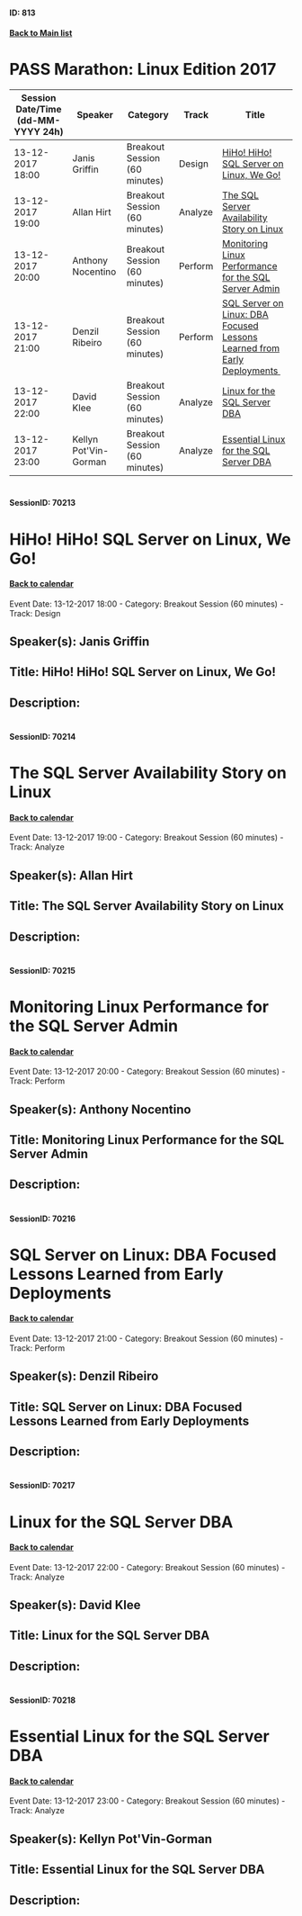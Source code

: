 #### ID: 813
#### [Back to Main list](index.md)
# PASS Marathon: Linux Edition 2017
Session Date/Time (dd-MM-YYYY 24h)|Speaker|Category|Track|Title
---|---|---|---|---
13-12-2017 18:00|Janis Griffin|Breakout Session (60 minutes)|Design|[HiHo! HiHo! SQL Server on Linux, We Go!](#sessionid-70213)
13-12-2017 19:00|Allan Hirt|Breakout Session (60 minutes)|Analyze |[The SQL Server Availability Story on Linux](#sessionid-70214)
13-12-2017 20:00|Anthony Nocentino|Breakout Session (60 minutes)|Perform|[Monitoring Linux Performance for the SQL Server Admin](#sessionid-70215)
13-12-2017 21:00|Denzil Ribeiro|Breakout Session (60 minutes)|Perform|[SQL Server on Linux: DBA Focused Lessons Learned from Early Deployments ](#sessionid-70216)
13-12-2017 22:00|David Klee|Breakout Session (60 minutes)|Analyze |[Linux for the SQL Server DBA](#sessionid-70217)
13-12-2017 23:00|Kellyn Pot'Vin-Gorman|Breakout Session (60 minutes)|Analyze |[Essential Linux for the SQL Server DBA](#sessionid-70218)
# 
#### SessionID: 70213
# HiHo! HiHo! SQL Server on Linux, We Go!
#### [Back to calendar](#id-813)
Event Date: 13-12-2017 18:00 - Category: Breakout Session (60 minutes) - Track: Design
## Speaker(s): Janis Griffin
## Title: HiHo! HiHo! SQL Server on Linux, We Go!
## Description:
### 
# 
#### SessionID: 70214
# The SQL Server Availability Story on Linux
#### [Back to calendar](#id-813)
Event Date: 13-12-2017 19:00 - Category: Breakout Session (60 minutes) - Track: Analyze 
## Speaker(s): Allan Hirt
## Title: The SQL Server Availability Story on Linux
## Description:
### 
# 
#### SessionID: 70215
# Monitoring Linux Performance for the SQL Server Admin
#### [Back to calendar](#id-813)
Event Date: 13-12-2017 20:00 - Category: Breakout Session (60 minutes) - Track: Perform
## Speaker(s): Anthony Nocentino
## Title: Monitoring Linux Performance for the SQL Server Admin
## Description:
### 
# 
#### SessionID: 70216
# SQL Server on Linux: DBA Focused Lessons Learned from Early Deployments 
#### [Back to calendar](#id-813)
Event Date: 13-12-2017 21:00 - Category: Breakout Session (60 minutes) - Track: Perform
## Speaker(s): Denzil Ribeiro
## Title: SQL Server on Linux: DBA Focused Lessons Learned from Early Deployments 
## Description:
### 
# 
#### SessionID: 70217
# Linux for the SQL Server DBA
#### [Back to calendar](#id-813)
Event Date: 13-12-2017 22:00 - Category: Breakout Session (60 minutes) - Track: Analyze 
## Speaker(s): David Klee
## Title: Linux for the SQL Server DBA
## Description:
### 
# 
#### SessionID: 70218
# Essential Linux for the SQL Server DBA
#### [Back to calendar](#id-813)
Event Date: 13-12-2017 23:00 - Category: Breakout Session (60 minutes) - Track: Analyze 
## Speaker(s): Kellyn Pot'Vin-Gorman
## Title: Essential Linux for the SQL Server DBA
## Description:
### 
